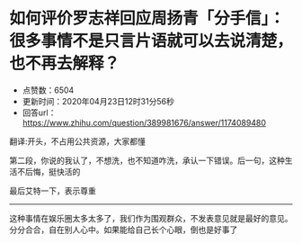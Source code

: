 # 如何评价罗志祥回应周扬青「分手信」：很多事情不是只言片语就可以去说清楚，也不再去解释？
- 点赞数：6504
- 更新时间：2020年04月23日12时31分56秒
- 回答url：https://www.zhihu.com/question/389981676/answer/1174089480
<body>
 <p data-pid="khCLk800">翻译:开头，不占用公共资源，大家都懂</p>
 <p data-pid="F5Zx9U7A">第二段，你说的我认了，不想洗，也不知道咋洗，承认一下错误。后一句，这种生活不后悔，挺快活的</p>
 <p data-pid="u9VghQrj">最后艾特一下，表示尊重</p>
 <hr>
 <p data-pid="1g-tChQZ">这种事情在娱乐圈太多太多了，我们作为围观群众，不发表意见就是最好的意见。分分合合，自在别人心中。如果能给自己长个心眼，倒也是好事了</p>
 <p></p>
</body>